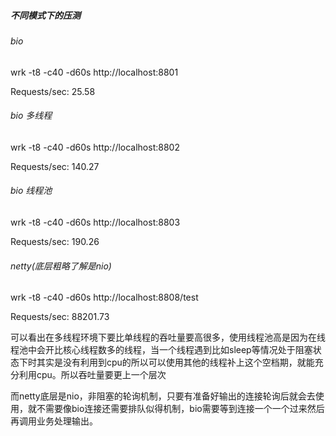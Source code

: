 ##### 不同模式下的压测

###### bio

wrk -t8 -c40 -d60s http://localhost:8801

Requests/sec:     25.58

###### bio 多线程

wrk -t8 -c40 -d60s http://localhost:8802

Requests/sec:    140.27

###### bio 线程池

wrk -t8 -c40 -d60s http://localhost:8803

Requests/sec:    190.26

###### netty(底层粗略了解是nio)

wrk -t8 -c40 -d60s http://localhost:8808/test

Requests/sec:  88201.73

可以看出在多线程环境下要比单线程的吞吐量要高很多，使用线程池高是因为在线程池中会开比核心线程数多的线程，当一个线程遇到比如sleep等情况处于阻塞状态下时其实是没有利用到cpu的所以可以使用其他的线程补上这个空档期，就能充分利用cpu。所以吞吐量要更上一个层次


而netty底层是nio，非阻塞的轮询机制，只要有准备好输出的连接轮询后就会去使用，就不需要像bio连接还需要排队似得机制，bio需要等到连接一个一个过来然后再调用业务处理输出。